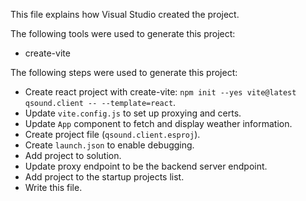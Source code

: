 This file explains how Visual Studio created the project.

The following tools were used to generate this project:
- create-vite

The following steps were used to generate this project:
- Create react project with create-vite: `npm init --yes vite@latest qsound.client -- --template=react`.
- Update `vite.config.js` to set up proxying and certs.
- Update `App` component to fetch and display weather information.
- Create project file (`qsound.client.esproj`).
- Create `launch.json` to enable debugging.
- Add project to solution.
- Update proxy endpoint to be the backend server endpoint.
- Add project to the startup projects list.
- Write this file.
